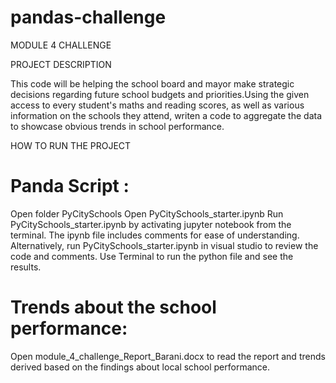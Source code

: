 # pandas-challenge

MODULE 4 CHALLENGE

PROJECT DESCRIPTION

This code will be helping the school board and mayor make strategic decisions regarding future school budgets and priorities.Using the given access to every student's maths and reading scores, as well as various information on the schools they attend, writen a code to aggregate the data to showcase obvious trends in school performance.


HOW TO RUN THE PROJECT

Panda Script :
=============
Open folder PyCitySchools 
Open PyCitySchools_starter.ipynb 
Run PyCitySchools_starter.ipynb by activating jupyter notebook from the terminal. The ipynb file includes comments for ease of understanding.
Alternatively, run PyCitySchools_starter.ipynb in visual studio to review the code and comments.
Use Terminal to run the python file and see the results. 

Trends about the school performance:
===================================
Open module_4_challenge_Report_Barani.docx to read the report and trends derived based on the findings about local school performance.


